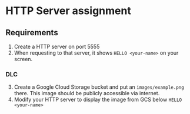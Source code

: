 # HTTP Server assignment

## Requirements
1. Create a HTTP server on port 5555
2. When requesting to that server, it shows `HELLO <your-name>` on your screen.


### DLC
3. Create a Google Cloud Storage bucket and put an `images/example.png` there. This image should be publicly accessible via internet.
4. Modify your HTTP server to display the image from GCS below `HELLO <your-name>`


